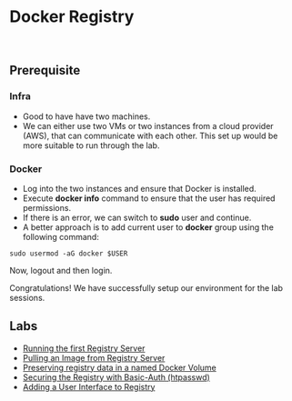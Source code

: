 # Docker Registry
<br>

## Prerequisite

### Infra

- Good to have have two machines. 
- We can either use two VMs or two instances from a cloud provider (AWS), that can communicate with each other. This set up would be more suitable to run through the lab. 

### Docker 

- Log into the two instances and ensure that Docker is installed. 
- Execute **docker info** command to ensure that the user has required permissions. 
- If there is an error, we can switch to **sudo** user and continue.
- A better approach is to add current user to **docker** group using the following command:
```
sudo usermod -aG docker $USER
```
Now, logout and then login. 
<br>

Congratulations! We have successfully setup our environment for the lab sessions.
<br>


## Labs

- [Running the first Registry Server](https://github.com/QuickDevNotes/Docker-Labs/blob/master/registry/01-running-first-registry-server.md)
- [Pulling an Image from Registry Server](https://github.com/QuickDevNotes/Docker-Labs/blob/master/registry/02-pull-an-image-from-registry.md)
- [Preserving registry data in a named Docker Volume](https://github.com/QuickDevNotes/Docker-Labs/blob/master/registry/03-preserving-registry-data.md)
- [Securing the Registry with Basic-Auth (htpasswd)](https://github.com/QuickDevNotes/Docker-Labs/blob/master/registry/04-securing-registry-with-basic-auth.md)
- [Adding a User Interface to Registry](https://github.com/QuickDevNotes/Docker-Labs/blob/master/registry/05-add-registry-UI.md)
